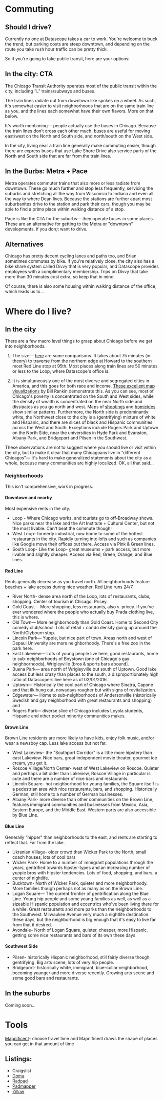 # Commuting
## Should I drive?
Currently no one at Datascope takes a car to work. You're welcome to buck the trend, but parking costs are steep downtown, and depending on the route you take rush hour traffic can be pretty thick.

So if you're going to take public transit, here are your options:

## In the city: CTA
The Chicago Transit Authority operates most of the public transit within the city, including "L" trains/subways and buses. 

The train lines radiate out from downtown like spokes on a wheel. As such, it's somewhat easier to visit neighborhoods that are on the same train line as you, and the lines each somewhat have their own flavors. More on that below.

It's worth mentioning— people actually use the buses in Chicago. Because the train lines don't cross each other much, buses are useful for moving east/west on the North and South side, and north/south on the West side. 

In the city, living near a train line generally make commuting easier, though there are express buses that use Lake Shore Drive also service parts of the North and South side that are far from the train lines.
 
## In the Burbs: Metra + Pace
Metra operates commuter trains that also more or less radiate from downtown. These go much further and stop less frequently, servicing the suburbs and stretching all the way from Wisconsin to Indiana and even all the way to where Dean lives. Because the stations are further apart most suburbanites drive to the station and park their cars, though you may be able to find a primo place within walking distance of a stop.

Pace is like the CTA for the suburbs— they operate buses in some places. These are an alternative for getting to the Metra or "downtown" developments, if you don;t want to drive.

## Alternatives

Chicago has pretty decent cycling lanes and paths too, and Brian sometimes commutes by bike. If you're relatively close, the city also has a bike share system called Divvy that is very popular, and Datascope provides employees with a complimentary membership. Trips on Divvy that take more than 30 minutes cost extra, so keep that in mind.

Of course, there is also some housing within walking distance of the office, which leads us to...

# Where do I live?
## In the city
There are a few macro level things to grasp about Chicago before we get into neighborhoods.

1. The size— [here](http://www.timeout.com/chicago/blog/how-does-chicago-size-up-to-other-cities) are some comparisons. It takes about 75 minutes (in theory) to traverse from the northern edge at Howard to the southern most Red Line stop at 95th. Most places along train lines are 50 minutes or less to the Loop, where Datascope's office is.

2. It is simultaneously one of the most diverse and segregated cities in America, and this goes for both race and income. [These excellent map visualizations](http://www.radicalcartography.net/index.html?chicagodots) by Bill Rankin demonstrate this. As you can see, most of Chicago's poverty is concentrated on the South and West sides, while the density of wealth is concentrated on the near North side and dissipates as you go north and west. Maps of [shootings](http://crime.chicagotribune.com/chicago/shootings) and [homicides](http://crime.chicagotribune.com/chicago/homicides) show similar patterns. Furthermore, the North side is predominantly white, the Northwest close to the city is a (gentrifying) mixture of white and Hispanic, and there are slices of black and Hispanic communities across the West and South. Exceptions include Rogers Park and Uptown on the North Side, near the universities in Hyde Park and Evanston, Albany Park, and Bridgeport and Pilsen in the Southwest.

These observations are not to suggest where you should live or visit within the city, but to make it clear that many Chicagoans live in "different Chicagos"— it's hard to make generalized statements about the city as a whole, because many communities are highly localized. OK, all that said...

### Neighborhoods
This isn't comprehensive, work in progress.
#### Downtown and nearby
Most expensive rents in the city.
* Loop - Where Chicago works, and tourists go to off-Broadway shows. Nice parks near the lake and the Art Institute + Cultural Center, but not the most livable. Can't beat the commute though!
* West Loop- formerly industrial, now home to some of the hottest restaurants in the city. Rapidly turning into lofts and such as companies like Google move their offices out there. Access via Pink & Green lines.
* South Loop- Like the Loop- great museums + park access, but more livable and slightly cheaper.  Access via Red, Green, Orange, and Blue lines.

#### Red Line
Rents generally decrease as you travel north. All neighborhoods feature beaches + lake access during nice weather. Red Line runs 24/7.
* River North- dense area north of the Loop, lots of restaurants, clubs, shopping. Center of tourism in Chicago. Pricey.
* Gold Coast— More shopping, less restaurants, also v. pricey. If you've ever wondered where the people who actually buy Prada clothing live, this is where.
* Old Town— More neighborhoody than Gold Coast. Home to Second City comedy club/school. Lots of retail + condo density going up around the North/Clybourn stop.
* Lincoln Park— Yuppie, but nice part of town. Areas north and west of Depaul University are more neighborhoody. There's a free zoo in the park here. 
* East Lakeview— Lots of young people live here, good restaurants, home to sub-neighborhoods of Boystown (one of Chicago's gay neighborhoods), Wrigleyville (bros & sports bars abound).
* Buena Park— area north of Wrigleyville but south of Uptown. Good lake access but less crazy than places to the south, a disproportionately high ratio of Datascopers live here as of 02/01/2016.
* Uptown— Historically the cool part of Chicago where Sinatra, Capone and that ilk hung out, nowadays rougher but with signs of revitalization. 
* Edgewater— Home to sub-neighborhoods of Andersonville (historically Swedish and gay neighborhood with great restaurants and shopping) and 
* Rogers Park— diverse slice of Chicago includes Loyola students, Hispanic and other pocket minority communities makes.

#### Brown Line
Brown Line residents are more likely to have kids, enjoy folk music, and/or wear a newsboy cap. Less lake access but not far.
* West Lakeview- the "Southport Corridor" is a little more hipstery than east Lakeview. Nice bars, great independent movie theater, gourmet ice cream, you get it.
* Roscoe Village/North Center- west of West Lakeview on Roscoe. Quieter and perhaps a bit older than Lakeview, Roscoe Village in particular is cute and there are a number of nice bars and restaurants.
* Lincoln Square- hot neighborhood for young families, the Square itself is a pedestrian area with nice restaurants, bars, and shopping. Historically German, still home to a number of German businesses.
* Albany Park- more diverse than other communities on the Brown Line, features immigrant communities and businesses from Mexico, Asia, Eastern Europe, and the Middle East. Western parts are also accessible by Blue Line.

#### Blue Line
Generally "hipper" than neighborhoods to the east, and rents are starting to reflect that. Far from the lake.
* Ukranian Village- older crowd than Wicker Park to the North, small coach houses, lots of cool bars 
* Wicker Park- Home to a number of immigrant populations through the years, gentrified towards hipster-types and an increasing number of yuppie bros with hipster tendencies. Lots of food, shopping, and bars, a center of nightlife.
* Bucktown- North of Wicker Park, quieter and more neighborhoody. More families though perhaps not as many as on the Brown Line.
* Logan Square— The current frontier of gentrification along the Blue Line. Young hip people and some young families as well, as well as a sizeable Hispanic population and eccentrics who've been living there for a while. Great restaurants and more parks than the neighborhoods to the Southwest. Milwaukee Avenue very much a nightlife destination these days, but the neighborhood is big enough that it's easy to live far from that if desired.
* Avondale- North of Logan Square, quieter, cheaper, more Hispanic, getting some nice restaurants and bars of its own these days.

#### Southwest Side
* Pilsen- historically Hispanic neighborhood, still fairly diverse though gentrifying. Big arts scene, lots of very hip people.
* Bridgeport- historically white, immigrant, blue-collar neighborhood, becoming younger and more diverse recently. Growing arts scene and some good bars and restaurants.

## In the suburbs
Coming soon...

# Tools
[Mapnificent](http://www.mapnificent.net/chicago/)- choose travel time and Mapnificent draws the shape of places you can get in that amount of time

## Listings:
* Craigslist
* [Domu](http://www.domu.com/)
* [Radpad](https://www.onradpad.com/)
* [Padmapper](http://www.padmapper.com/)
* [Zillow](http://www.zillow.com/rent/)

